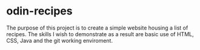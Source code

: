 # odin-recipes

The purpose of this project is to create a simple website housing a list of recipes. The skills I wish to demonstrate
as a result are basic use of HTML, CSS, Java and the git working enviroment.
